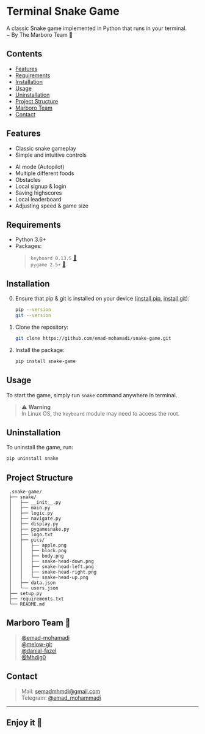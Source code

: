 # Terminal Snake Game

A classic Snake game implemented in Python that runs in your terminal.\
~ By The Marboro Team 🐍

## Contents
- [Features](#features)
- [Requirements](#requirements)
- [Installation](#installation)
- [Usage](#usage)
- [Uninstallation](#uninstallation)
- [Project Structure](#project-structure)
- [Marboro Team](#marboro-team-🐍)
- [Contact](#contact)

## Features
- Classic snake gameplay
- Simple and intuitive controls
+ AI mode (Autopilot)
+ Multiple different foods
+ Obstacles
+ Local signup & login
+ Saving highscores
+ Local leaderboard
+ Adjusting speed & game size


## Requirements
+ Python 3.6+
+ Packages:
    > `keyboard 0.13.5` [🔗](https://github.com/boppreh/keyboard)\
    > `pygame 2.5+` [🔗](https://github.com/pygame/pygame)

## Installation
0. Ensure that pip & git is installed on your device ([install pip](https://pip.pypa.io/en/stable/installation/), [install git](https://github.com/git-guides/install-git)):
   ```bash
   pip --version
   git --version
   ```
1. Clone the repository:
   ```bash
   git clone https://github.com/emad-mohamadi/snake-game.git
   ```
2. Install the package:
   ```bash
   pip install snake-game
   ```
## Usage
To start the game, simply run `snake` command anywhere in terminal.
> ⚠️ **Warning**\
In Linux OS, the `keyboard` module may need to access the root.
## Uninstallation
To uninstall the game, run:
   ```bash
   pip uninstall snake
   ```
## Project Structure
  ```
   .snake-game/
   ├── snake/
   │   ├── __init__.py
   │   ├── main.py           
   │   ├── logic.py
   │   ├── navigate.py
   │   ├── display.py
   │   ├── pygamesnake.py
   │   ├── logo.txt
   │   ├── pics/
   │   │   ├── apple.png
   │   │   ├── block.png
   │   │   ├── body.png
   │   │   ├── snake-head-down.png
   │   │   ├── snake-head-left.png
   │   │   ├── snake-head-right.png
   │   │   └── snake-head-up.png
   │   ├── data.json
   │   └── users.json
   ├── setup.py
   ├── requirements.txt
   └── README.md
   ```
## Marboro Team 🐍
> [@emad-mohamadi](https://github.com/emad-mohamadi)\
 [@melow-git](https://github.com/melow-git)\
 [@danial-fazel](https://github.com/danial-fazel)\
 [@Mhdig0](https://github.com/Mhdig0)

## Contact
>Mail: semadmhmdi@gmail.com \
Telegram: [@emad_mohammadi](https://t.me/emad_mohammadi)
----
## **Enjoy it** 🍵
